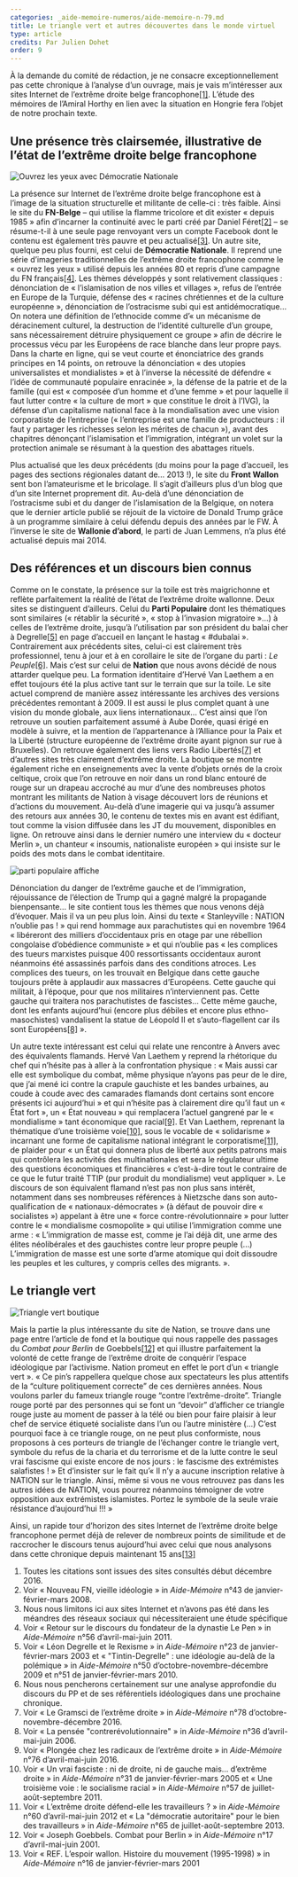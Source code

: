 ```yaml
---
categories: _aide-memoire-numeros/aide-memoire-n-79.md
title: Le triangle vert et autres découvertes dans le monde virtuel
type: article
credits: Par Julien Dohet
order: 9
---
```

À la demande du comité de rédaction, je ne consacre exceptionnellement pas cette chronique à l’analyse d’un ouvrage, mais je vais m’intéresser aux sites Internet de l’extrême droite belge francophone[[1]](#footnote-1). L’étude des mémoires de l’Amiral Horthy en lien avec la situation en Hongrie fera l’objet de notre prochain texte.



## Une présence très clairsemée, illustrative de l’état de l’extrême droite belge francophone



![Ouvrez les yeux avec Démocratie Nationale](/assets/uploads/am-79-extreme-droite-site.jpg)

La présence sur Internet de l’extrême droite belge francophone est à l’image de la situation structurelle et militante de celle-ci : très faible. Ainsi le site du **FN-Belge** – qui utilise la flamme tricolore et dit exister « depuis 1985 » afin d’incarner la continuité avec le parti créé par Daniel Féret[[2]](#footnote-2) ­– se résume-t-il à une seule page renvoyant vers un compte Facebook dont le contenu est également très pauvre et peu actualisé[[3]](#footnote-3). Un autre site, quelque peu plus fourni, est celui de **Démocratie Nationale**. Il reprend une série d’imageries traditionnelles de l’extrême droite francophone comme le « ouvrez les yeux » utilisé depuis les années 80 et repris d’une campagne du FN français[[4]](#footnote-4). Les thèmes développés y sont relativement classiques : dénonciation de « l’islamisation de nos villes et villages », refus de l’entrée en Europe de la Turquie, défense des « racines chrétiennes et de la culture européenne », dénonciation de l’ostracisme subi qui est antidémocratique… On notera une définition de l’ethnocide comme d’« un mécanisme de déracinement culturel, la destruction de l’identité culturelle d’un groupe, sans nécessairement détruire physiquement ce groupe » afin de décrire le processus vécu par les Européens de race blanche dans leur propre pays. Dans la charte en ligne, qui se veut courte et énonciatrice des grands principes en 14 points, on retrouve la dénonciation « des utopies universalistes et mondialistes » et à l’inverse la nécessité de défendre « l’idée de communauté populaire enracinée », la défense de la patrie et de la famille (qui est « composée d’un homme et d’une femme » et pour laquelle il faut lutter contre « la culture de mort » que constitue le droit à l’IVG), la défense d’un capitalisme national face à la mondialisation avec une vision corporatiste de l’entreprise (« l’entreprise est une famille de producteurs : il faut y partager les richesses selon les mérites de chacun »), avant des chapitres dénonçant l’islamisation et l’immigration, intégrant un volet sur la protection animale se résumant à la question des abattages rituels.



Plus actualisé que les deux précédents (du moins pour la page d’accueil, les pages des sections régionales datant de… 2013 !), le site du **Front Wallon** sent bon l’amateurisme et le bricolage. Il s’agit d’ailleurs plus d’un blog que d’un site Internet proprement dit. Au-delà d’une dénonciation de l’ostracisme subi et du danger de l’islamisation de la Belgique, on notera que le dernier article publié se réjouit de la victoire de Donald Trump grâce à un programme similaire à celui défendu depuis des années par le FW. À l’inverse le site de **Wallonie d’abord**, le parti de Juan Lemmens, n’a plus été actualisé depuis mai 2014.



## Des références et un discours bien connus



Comme on le constate, la présence sur la toile est très maigrichonne et reflète parfaitement la réalité de l’état de l’extrême droite wallonne. Deux sites se distinguent d’ailleurs. Celui du **Parti Populaire** dont les thématiques sont similaires (« rétablir la sécurité », « stop à l’invasion migratoire »…) à celles de l’extrême droite, jusqu’à l’utilisation par son président du balai cher à Degrelle[[5]](#footnote-5) en page d’accueil en lançant le hastag « #dubalai ». Contrairement aux précédents sites, celui-ci est clairement très professionnel, tenu à jour et à en corollaire le site de l’organe du parti : _Le Peuple_[[6]](#footnote-6). Mais c’est sur celui de **Nation** que nous avons décidé de nous attarder quelque peu. La formation identitaire d’Hervé Van Laethem a en effet toujours été la plus active tant sur le terrain que sur la toile. Le site actuel comprend de manière assez intéressante les archives des versions précédentes remontant à 2009. Il est aussi le plus complet quant à une vision du monde globale, aux liens internationaux… C’est ainsi que l’on retrouve un soutien parfaitement assumé à Aube Dorée, quasi érigé en modèle à suivre, et la mention de l’appartenance à l’Alliance pour la Paix et la Liberté (structure européenne de l’extrême droite ayant pignon sur rue à Bruxelles). On retrouve également des liens vers Radio Libertés[[7]](#footnote-7) et d’autres sites très clairement d’extrême droite. La boutique se montre également riche en enseignements avec la vente d’objets ornés de la croix celtique, croix que l’on retrouve en noir dans un rond blanc entouré de rouge sur un drapeau accroché au mur d’une des nombreuses photos montrant les militants de Nation à visage découvert lors de réunions et d’actions du mouvement. Au-delà d’une imagerie qui va jusqu’à assumer des retours aux années 30, le contenu de textes mis en avant est édifiant, tout comme la vision diffusée dans les JT du mouvement, disponibles en ligne. On retrouve ainsi dans le dernier numéro une interview du « docteur Merlin », un chanteur « insoumis, nationaliste européen » qui insiste sur le poids des mots dans le combat identitaire.



![parti populaire affiche](/assets/uploads/am-79-parti-populaire-du-balai.jpg)



Dénonciation du danger de l’extrême gauche et de l’immigration, réjouissance de l’élection de Trump qui a gagné malgré la propagande bienpensante… le site contient tous les thèmes que nous venons déjà d’évoquer. Mais il va un peu plus loin. Ainsi du texte « Stanleyville : NATION n’oublie pas ! » qui rend hommage aux parachutistes qui en novembre 1964 « libéreront des milliers d’occidentaux pris en otage par une rébellion congolaise d’obédience communiste » et qui n’oublie pas « les complices des tueurs marxistes puisque 400 ressortissants occidentaux auront néanmoins été assassinés parfois dans des conditions atroces. Les complices des tueurs, on les trouvait en Belgique dans cette gauche toujours prête à applaudir aux massacres d’Européens. Cette gauche qui militait, à l’époque, pour que nos militaires n’interviennent pas. Cette gauche qui traitera nos parachutistes de fascistes… Cette même gauche, dont les enfants aujourd’hui (encore plus débiles et encore plus ethno-masochistes) vandalisent la statue de Léopold II et s’auto-flagellent car ils sont Européens[[8]](#footnote-8) ».



Un autre texte intéressant est celui qui relate une rencontre à Anvers avec des équivalents flamands. Hervé Van Laethem y reprend la rhétorique du chef qui n’hésite pas à aller à la confrontation physique : « Mais aussi car elle est symbolique du combat, même physique n’ayons pas peur de le dire, que j’ai mené ici contre la crapule gauchiste et les bandes urbaines, au coude à coude avec des camarades flamands dont certains sont encore présents ici aujourd’hui » et qui n’hésite pas à clairement dire qu’il faut un « État fort », un « État nouveau » qui remplacera l’actuel gangrené par le « mondialisme » tant économique que racial[[9]](#footnote-9). Et Van Laethem, reprenant la thématique d’une troisième voie[[10]](#footnote-10), sous le vocable de « solidarisme » incarnant une forme de capitalisme national intégrant le corporatisme[[11]](#footnote-11), de plaider pour « un État qui donnera plus de liberté aux petits patrons mais qui contrôlera les activités des multinationales et sera le régulateur ultime des questions économiques et financières « c’est-à-dire tout le contraire de ce que le futur traité TTIP (pur produit du mondialisme) veut appliquer ». Le discours de son équivalent flamand n’est pas non plus sans intérêt, notamment dans ses nombreuses références à Nietzsche dans son auto-qualification de « nationaux-démocrates » (à défaut de pouvoir dire « socialistes ») appelant à être une « force contre-révolutionnaire » pour lutter contre le « mondialisme cosmopolite » qui utilise l’immigration comme une arme : « L’immigration de masse est, comme je l’ai déjà dit, une arme des élites néolibérales et des gauchistes contre leur propre peuple (…) L’immigration de masse est une sorte d’arme atomique qui doit dissoudre les peuples et les cultures, y compris celles des migrants. ».



## Le triangle vert



![Triangle vert boutique](/assets/uploads/am-79-triangle-vert.jpg)



Mais la partie la plus intéressante du site de Nation, se trouve dans une page entre l’article de fond et la boutique qui nous rappelle des passages du _Combat pour Berlin_ de Goebbels[[12]](#footnote-12) et qui illustre parfaitement la volonté de cette frange de l’extrême droite de conquérir l’espace idéologique par l’activisme. Nation promeut en effet le port d’un « triangle vert ». « Ce pin’s rappellera quelque chose aux spectateurs les plus attentifs de la “culture politiquement correcte” de ces dernières années. Nous voulons parler du fameux triangle rouge “contre l’extrême-droite”. Triangle rouge porté par des personnes qui se font un “devoir” d’afficher ce triangle rouge juste au moment de passer à la télé ou bien pour faire plaisir à leur chef de service étiqueté socialiste dans l’un ou l’autre ministère (…) C’est pourquoi face à ce triangle rouge, on ne peut plus conformiste, nous proposons à ces porteurs de triangle de l’échanger contre le triangle vert, symbole du refus de la charia et du terrorisme et de la lutte contre le seul vrai fascisme qui existe encore de nos jours : le fascisme des extrémistes salafistes ! » Et d’insister sur le fait qu’« Il n’y a aucune inscription relative à NATION sur le triangle. Ainsi, même si vous ne vous retrouvez pas dans les autres idées de NATION, vous pourrez néanmoins témoigner de votre opposition aux extrémistes islamistes. Portez le symbole de la seule vraie résistance d’aujourd’hui !!! »



Ainsi, un rapide tour d’horizon des sites Internet de l’extrême droite belge francophone permet déjà de relever de nombreux points de similitude et de raccrocher le discours tenus aujourd’hui avec celui que nous analysons dans cette chronique depuis maintenant 15 ans[[13]](#footnote-13)



 



1. Toutes les citations sont issues des sites consultés début décembre 2016.
2. Voir « Nouveau FN, vieille idéologie » in _Aide-Mémoire_ n°43 de janvier-février-mars 2008.
3. Nous nous limitons ici aux sites Internet et n’avons pas été dans les méandres des réseaux sociaux qui nécessiteraient une étude spécifique
4. Voir « Retour sur le discours du fondateur de la dynastie Le Pen » in _Aide-Mémoire_ n°56 d’avril-mai-juin 2011.
5. Voir « Léon Degrelle et le Rexisme » in _Aide-Mémoire_ n°23 de janvier-février-mars 2003 et « "Tintin-Degrelle" : une idéologie au-delà de la polémique » in _Aide-Mémoire_ n°50 d’octobre-novembre-décembre 2009 et n°51 de janvier-février-mars 2010.
6. Nous nous pencherons certainement sur une analyse approfondie du discours du PP et de ses référentiels idéologiques dans une prochaine chronique.
7. Voir « Le Gramsci de l’extrême droite » in _Aide-Mémoire_ n°78 d’octobre-novembre-décembre 2016.
8. Voir « La pensée "contrerévolutionnaire" » in _Aide-Mémoire_ n°36 d’avril-mai-juin 2006.
9. Voir « Plongée chez les radicaux de l’extrême droite » in _Aide-Mémoire_ n°76 d’avril-mai-juin 2016.
10. Voir « Un vrai fasciste : ni de droite, ni de gauche mais… d’extrême droite » in _Aide-Mémoire_ n°31 de janvier-février-mars 2005 et « Une troisième voie : le socialisme racial » in _Aide-Mémoire_ n°57 de juillet-août-septembre 2011.
11. Voir « L’extrême droite défend-elle les travailleurs ? » in _Aide-Mémoire_ n°60 d’avril-mai-juin 2012 et « La "démocratie autoritaire" pour le bien des travailleurs » in _Aide-Mémoire_ n°65 de juillet-août-septembre 2013.
12. Voir « Joseph Goebbels. Combat pour Berlin » in _Aide-Mémoire_ n°17 d’avril-mai-juin 2001.
13. Voir « REF. L’espoir wallon. Histoire du mouvement (1995-1998) » in _Aide-Mémoire_ n°16 de janvier-février-mars 2001
